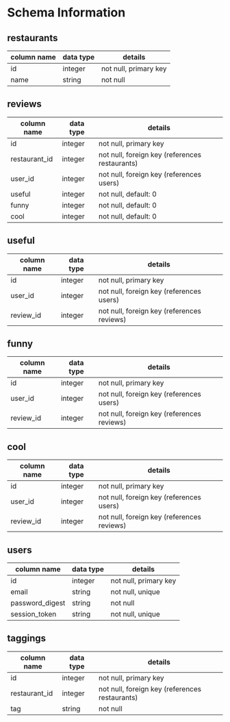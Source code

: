 # Schema Information

## restaurants
column name | data type | details
------------|-----------|-----------------------
id          | integer   | not null, primary key
name        | string    | not null

## reviews
column name   | data type | details
--------------|-----------|-----------------------
id            | integer   | not null, primary key
restaurant_id | integer   | not null, foreign key (references restaurants)
user_id       | integer   | not null, foreign key (references users)
useful        | integer   | not null, default: 0
funny         | integer   | not null, default: 0
cool          | integer   | not null, default: 0

## useful
column name | data type | details
------------|-----------|-----------------------
id          | integer   | not null, primary key
user_id     | integer   | not null, foreign key (references users)
review_id   | integer   | not null, foreign key (references reviews)

## funny
column name | data type | details
------------|-----------|-----------------------
id          | integer   | not null, primary key
user_id     | integer   | not null, foreign key (references users)
review_id   | integer   | not null, foreign key (references reviews)

## cool
column name | data type | details
------------|-----------|-----------------------
id          | integer   | not null, primary key
user_id     | integer   | not null, foreign key (references users)
review_id   | integer   | not null, foreign key (references reviews)

## users
column name     | data type | details
----------------|-----------|-----------------------
id              | integer   | not null, primary key
email           | string    | not null, unique
password_digest | string    | not null
session_token   | string    | not null, unique

## taggings
column name     | data type | details
----------------|-----------|-----------------------
id              | integer   | not null, primary key
restaurant_id   | integer   | not null, foreign key (references restaurants)
tag             | string    | not null
